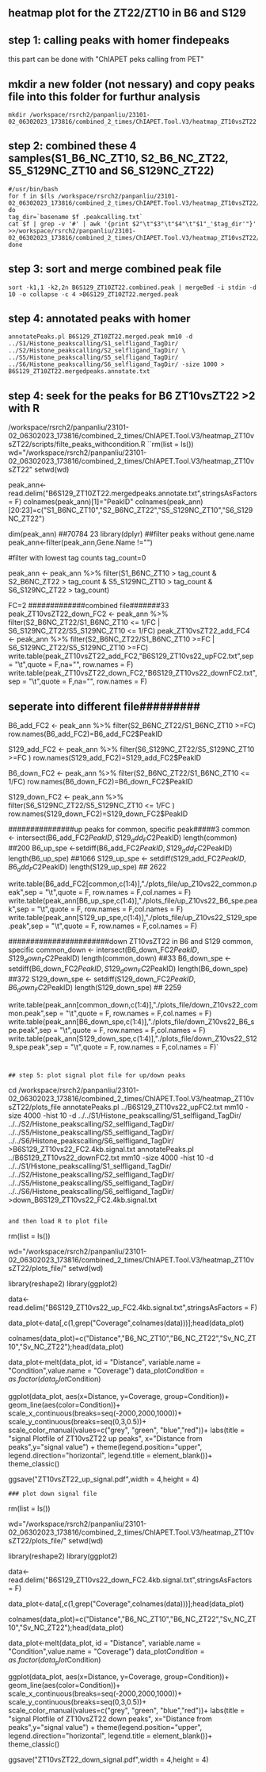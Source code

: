 ## heatmap plot for the ZT22/ZT10 in B6 and S129

## step 1: calling peaks with homer findepeaks
this part can be done with "ChIAPET peks calling from PET" 

## mkdir a new folder (not nessary) and copy peaks file into this folder for furthur analysis
```
mkdir /workspace/rsrch2/panpanliu/23101-02_06302023_173816/combined_2_times/ChIAPET.Tool.V3/heatmap_ZT10vsZT22
```
## step 2: combined these 4 samples(S1_B6_NC_ZT10, S2_B6_NC_ZT22, S5_S129NC_ZT10 and S6_S129NC_ZT22)
```
#/usr/bin/bash
for f in $(ls /workspace/rsrch2/panpanliu/23101-02_06302023_173816/combined_2_times/ChIAPET.Tool.V3/heatmap_ZT10vsZT22/peak_file/*peakcalling.txt)
do
tag_dir=`basename $f .peakcalling.txt`
cat $f | grep -v '#' | awk '{print $2"\t"$3"\t"$4"\t"$1"_'$tag_dir'"}' >>/workspace/rsrch2/panpanliu/23101-02_06302023_173816/combined_2_times/ChIAPET.Tool.V3/heatmap_ZT10vsZT22/B6S129_ZT10ZT22.combined.peak
done
```
## step 3: sort and merge combined peak file
```
sort -k1,1 -k2,2n B6S129_ZT10ZT22.combined.peak | mergeBed -i stdin -d 10 -o collapse -c 4 >B6S129_ZT10ZT22.merged.peak
```
## step 4: annotated peaks with homer
```
annotatePeaks.pl B6S129_ZT10ZT22.merged.peak mm10 -d ../S1/Histone_peakscalling/S1_selfligand_TagDir/ ../S2/Histone_peakscalling/S2_selfligand_TagDir/ \
../S5/Histone_peakscalling/S5_selfligand_TagDir/ ../S6/Histone_peakscalling/S6_selfligand_TagDir/ -size 1000 > B6S129_ZT10ZT22.mergedpeaks.annotate.txt
```

## step 4: seek for the peaks for B6 ZT10vsZT22 >2 with R
/workspace/rsrch2/panpanliu/23101-02_06302023_173816/combined_2_times/ChIAPET.Tool.V3/heatmap_ZT10vsZT22/scripts/filte_peaks_withcondition.R
``rm(list = ls())
wd="/workspace/rsrch2/panpanliu/23101-02_06302023_173816/combined_2_times/ChIAPET.Tool.V3/heatmap_ZT10vsZT22"
setwd(wd)

peak_ann<-read.delim("B6S129_ZT10ZT22.mergedpeaks.annotate.txt",stringsAsFactors = F)
colnames(peak_ann)[1]="PeakID"
colnames(peak_ann)[20:23]=c("S1_B6NC_ZT10","S2_B6NC_ZT22","S5_S129NC_ZT10","S6_S129NC_ZT22")

dim(peak_ann)
##70784    23
library(dplyr)
##filter peaks without gene.name
peak_ann<-filter(peak_ann,Gene.Name !="")

#filter with lowest tag counts
tag_count=0

peak_ann <- peak_ann %>%
            filter(S1_B6NC_ZT10 > tag_count & 
                   S2_B6NC_ZT22 > tag_count &
                   S5_S129NC_ZT10 > tag_count &
                   S6_S129NC_ZT22 > tag_count)

FC=2
#############combined file#######33
peak_ZT10vsZT22_down_FC2 <- peak_ann %>%
  filter(S2_B6NC_ZT22/S1_B6NC_ZT10 <= 1/FC | S6_S129NC_ZT22/S5_S129NC_ZT10 <= 1/FC)
peak_ZT10vsZT22_add_FC4 <- peak_ann %>%
  filter(S2_B6NC_ZT22/S1_B6NC_ZT10 >=FC | S6_S129NC_ZT22/S5_S129NC_ZT10 >=FC)
write.table(peak_ZT10vsZT22_add_FC2,"B6S129_ZT10vs22_upFC2.txt",sep = "\t",quote = F,na="", row.names = F)
write.table(peak_ZT10vsZT22_down_FC2,"B6S129_ZT10vs22_downFC2.txt",sep = "\t",quote = F,na="", row.names = F)


## seperate into different file#########
B6_add_FC2 <- peak_ann %>%
                   filter(S2_B6NC_ZT22/S1_B6NC_ZT10 >=FC)
row.names(B6_add_FC2)=B6_add_FC2$PeakID

S129_add_FC2 <- peak_ann %>%
  filter(S6_S129NC_ZT22/S5_S129NC_ZT10 >=FC )
row.names(S129_add_FC2)=S129_add_FC2$PeakID

B6_down_FC2 <- peak_ann %>%
  filter(S2_B6NC_ZT22/S1_B6NC_ZT10 <= 1/FC)
row.names(B6_down_FC2)=B6_down_FC2$PeakID

S129_down_FC2 <- peak_ann %>%
  filter(S6_S129NC_ZT22/S5_S129NC_ZT10 <= 1/FC )
row.names(S129_down_FC2)=S129_down_FC2$PeakID

###############up peaks for common, specific peak#####3
common <- intersect(B6_add_FC2$PeakID,S129_add_FC2$PeakID)
length(common) ##200
B6_up_spe <-setdiff(B6_add_FC2$PeakID,S129_add_FC2$PeakID)
length(B6_up_spe) ##1066
S129_up_spe <- setdiff(S129_add_FC2$PeakID,B6_add_FC2$PeakID)
length(S129_up_spe) ## 2622

write.table(B6_add_FC2[common,c(1:4)],"./plots_file/up_Z10vs22_common.peak",sep = "\t",quote = F, row.names = F,col.names = F)
write.table(peak_ann[B6_up_spe,c(1:4)],"./plots_file/up_Z10vs22_B6_spe.peak",sep = "\t",quote = F, row.names = F,col.names = F)
write.table(peak_ann[S129_up_spe,c(1:4)],"./plots_file/up_Z10vs22_S129_spe.peak",sep = "\t",quote = F, row.names = F,col.names = F)


#######################down ZT10vsZT22 in B6 and S129 common, specific
common_down <- intersect(B6_down_FC2$PeakID,S129_down_FC2$PeakID)
length(common_down) ##33
B6_down_spe <-setdiff(B6_down_FC2$PeakID,S129_down_FC2$PeakID)
length(B6_down_spe) ##372
S129_down_spe <- setdiff(S129_down_FC2$PeakID,B6_down_FC2$PeakID)
length(S129_down_spe) ## 2259

write.table(peak_ann[common_down,c(1:4)],"./plots_file/down_Z10vs22_common.peak",sep = "\t",quote = F, row.names = F,col.names = F)
write.table(peak_ann[B6_down_spe,c(1:4)],"./plots_file/down_Z10vs22_B6_spe.peak",sep = "\t",quote = F, row.names = F,col.names = F)
write.table(peak_ann[S129_down_spe,c(1:4)],"./plots_file/down_Z10vs22_S129_spe.peak",sep = "\t",quote = F, row.names = F,col.names = F)`

```


## step 5: plot signal plot file for up/down peaks
```
cd /workspace/rsrch2/panpanliu/23101-02_06302023_173816/combined_2_times/ChIAPET.Tool.V3/heatmap_ZT10vsZT22/plots_file
annotatePeaks.pl ../B6S129_ZT10vs22_upFC2.txt mm10 -size 4000 -hist 10 -d ../../S1/Histone_peakscalling/S1_selfligand_TagDir/ ../../S2/Histone_peakscalling/S2_selfligand_TagDir/ ../../S5/Histone_peakscalling/S5_selfligand_TagDir/ ../../S6/Histone_peakscalling/S6_selfligand_TagDir/ >B6S129_ZT10vs22_FC2.4kb.signal.txt
annotatePeaks.pl ../B6S129_ZT10vs22_downFC2.txt mm10 -size 4000 -hist 10 -d ../../S1/Histone_peakscalling/S1_selfligand_TagDir/ ../../S2/Histone_peakscalling/S2_selfligand_TagDir/ ../../S5/Histone_peakscalling/S5_selfligand_TagDir/ ../../S6/Histone_peakscalling/S6_selfligand_TagDir/ >down_B6S129_ZT10vs22_FC2.4kb.signal.txt
```

and then load R to plot file
```
rm(list = ls())

wd="/workspace/rsrch2/panpanliu/23101-02_06302023_173816/combined_2_times/ChIAPET.Tool.V3/heatmap_ZT10vsZT22/plots_file/"
setwd(wd)

library(reshape2)
library(ggplot2)

data<-read.delim("B6S129_ZT10vs22_up_FC2.4kb.signal.txt",stringsAsFactors = F)

data_plot<-data[,c(1,grep("Coverage",colnames(data)))];head(data_plot)

colnames(data_plot)=c("Distance","B6_NC_ZT10","B6_NC_ZT22","Sv_NC_ZT10","Sv_NC_ZT22");head(data_plot)

data_plot<-melt(data_plot, id = "Distance", variable.name = "Condition",value.name = "Coverage")
data_plot$Condition=as.factor(data_plot$Condition)

ggplot(data_plot, aes(x=Distance, y=Coverage, group=Condition))+
    geom_line(aes(color=Condition))+
    scale_x_continuous(breaks=seq(-2000,2000,1000))+
    scale_y_continuous(breaks=seq(0,3,0.5))+
    scale_color_manual(values=c("grey", "green", "blue","red"))+
  labs(title = "signal Plotfile of ZT10vsZT22 up peaks", x="Distance from peaks",y="signal value") +
   theme(legend.position="upper", legend.direction="horizontal",
        legend.title = element_blank())+
   theme_classic()

ggsave("ZT10vsZT22_up_signal.pdf",width = 4,height = 4)
```
### plot down signal file
```
rm(list = ls())

wd="/workspace/rsrch2/panpanliu/23101-02_06302023_173816/combined_2_times/ChIAPET.Tool.V3/heatmap_ZT10vsZT22/plots_file/"
setwd(wd)

library(reshape2)
library(ggplot2)

data<-read.delim("B6S129_ZT10vs22_down_FC2.4kb.signal.txt",stringsAsFactors = F)

data_plot<-data[,c(1,grep("Coverage",colnames(data)))];head(data_plot)

colnames(data_plot)=c("Distance","B6_NC_ZT10","B6_NC_ZT22","Sv_NC_ZT10","Sv_NC_ZT22");head(data_plot)

data_plot<-melt(data_plot, id = "Distance", variable.name = "Condition",value.name = "Coverage")
data_plot$Condition=as.factor(data_plot$Condition)

ggplot(data_plot, aes(x=Distance, y=Coverage, group=Condition))+
    geom_line(aes(color=Condition))+
    scale_x_continuous(breaks=seq(-2000,2000,1000))+
    scale_y_continuous(breaks=seq(0,3,0.5))+
    scale_color_manual(values=c("grey", "green", "blue","red"))+
   labs(title = "signal Plotfile of ZT10vsZT22 down peaks", x="Distance from peaks",y="signal value") +
   theme(legend.position="upper", legend.direction="horizontal",
        legend.title = element_blank())+
   theme_classic()

ggsave("ZT10vsZT22_down_signal.pdf",width = 4,height = 4)
```
